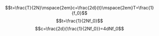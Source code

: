 $$t=\frac{T}{2N}\mspace{2em}c=\frac{2d}{t}\mspace{2em}T=\frac{1}{f_0}$$
$$t=\frac{1}{2Nf_0}$$
$$c=\frac{2d}{\frac{1}{2Nf_0}}=4dNf_0$$
